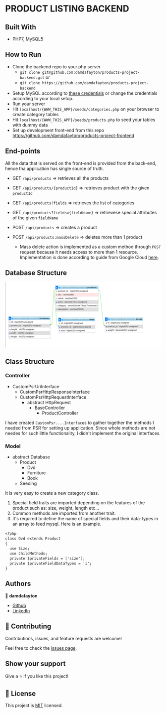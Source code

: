 # PRODUCT LISTING BACKEND

## Built With

- PHP7, MySQL5

## How to Run

- Clone the backend repo to your php server
  - `git clone git@github.com:damdafayton/products-project-backend.git` or
  - `git clone https://github.com/damdafayton/products-project-backend`
- Setup MySQL according to [these credentials](/src/config/configuration.php) or change the credentials according to your local setup.
- Run your server
- Hit `localhost/{WWW_THIS_APP}/seeds/categories.php` on your browser to create category tables
- Hit `localhost/{WWW_THIS_APP}/seeds/products.php` to seed your tables with dummy data
- Set up development front-end from this repo https://github.com/damdafayton/products-project-frontend

## End-points

All the data that is served on the front-end is provided from the back-end, hence tha application has single source of truth.

- GET `/api/products` => retrieves all the products
- GET `/api/products/{productId}` => retrieves product with the given `productId`
- GET `/api/products?fields` => retrieves the list of categories
- GET `/api/products?fields={fieldName}` => retrievese special attributes of the given `fieldName`

- POST `/api/products` => creates a product
- POST `/api/products:massDelete` => deletes more than 1 product
  - Mass delete action is implemented as a custom method through `POST` request because it needs access to more than 1 resource. Implementation is done according to guide from Google Cloud [here](https://cloud.google.com/apis/design/custom_methods).

## Database Structure

![database-schema](/db.png)

## Class Structure

### Controller
- CustomPsrUriInterface
  - CustomPsrHttpResponseInterface
  - CustomPsrHttpRequestInterface
    - abstract HttpRequest
      - BaseController
        - ProductController

I have created `CustomPsr....Interface`s to gather together the methods I needed from PSR for setting up application. Since whole methods are not needes for such little functionality, I didn't implement the original interfaces.

### Model
- abstract Database
  - Product
    - Dvd
    - Furniture
    - Book
  - Seeding

It is very easy to create a new category class.
1) Special field traits are imported depending on the features of the product such as: size, weight, length etc...
2) Common methods are imported from another trait.
3) It's required to define the name of special fields and their data-types in an array to feed mysql.
Here is an example.
```
<?php
class Dvd extends Product
{
  use Size;
  use ChildMethods;
  private $privateFields = ['size'];
  private $privateFieldDataTypes = 'i';
}
```

## Authors

👤 **damdafayton**

- [Github](https://github.com/damdafayton)
- [LinkedIn](https://linkedin.com/in/damdafayton)

## 🤝 Contributing

Contributions, issues, and feature requests are welcome!

Feel free to check the [issues page](../../issues/).

## Show your support

Give a ⭐️ if you like this project!

## 📝 License

This project is [MIT](./MIT.md) licensed.
